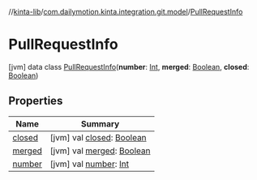 //[kinta-lib](../../../index.md)/[com.dailymotion.kinta.integration.git.model](../index.md)/[PullRequestInfo](index.md)



# PullRequestInfo  
 [jvm] data class [PullRequestInfo](index.md)(**number**: [Int](https://kotlinlang.org/api/latest/jvm/stdlib/kotlin/-int/index.html), **merged**: [Boolean](https://kotlinlang.org/api/latest/jvm/stdlib/kotlin/-boolean/index.html), **closed**: [Boolean](https://kotlinlang.org/api/latest/jvm/stdlib/kotlin/-boolean/index.html))   


## Properties  
  
|  Name |  Summary | 
|---|---|
| <a name="com.dailymotion.kinta.integration.git.model/PullRequestInfo/closed/#/PointingToDeclaration/"></a>[closed](closed.md)| <a name="com.dailymotion.kinta.integration.git.model/PullRequestInfo/closed/#/PointingToDeclaration/"></a> [jvm] val [closed](closed.md): [Boolean](https://kotlinlang.org/api/latest/jvm/stdlib/kotlin/-boolean/index.html)   <br>|
| <a name="com.dailymotion.kinta.integration.git.model/PullRequestInfo/merged/#/PointingToDeclaration/"></a>[merged](merged.md)| <a name="com.dailymotion.kinta.integration.git.model/PullRequestInfo/merged/#/PointingToDeclaration/"></a> [jvm] val [merged](merged.md): [Boolean](https://kotlinlang.org/api/latest/jvm/stdlib/kotlin/-boolean/index.html)   <br>|
| <a name="com.dailymotion.kinta.integration.git.model/PullRequestInfo/number/#/PointingToDeclaration/"></a>[number](number.md)| <a name="com.dailymotion.kinta.integration.git.model/PullRequestInfo/number/#/PointingToDeclaration/"></a> [jvm] val [number](number.md): [Int](https://kotlinlang.org/api/latest/jvm/stdlib/kotlin/-int/index.html)   <br>|

